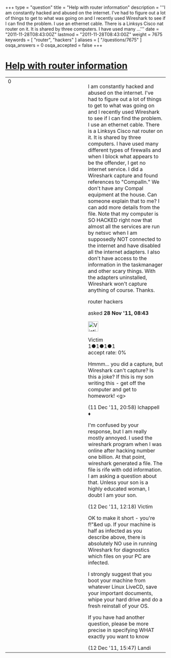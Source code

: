 +++
type = "question"
title = "Help with router information"
description = '''I am constantly hacked and abused on the internet. I&#x27;ve had to figure out a lot of things to get to what was going on and I recently used Wireshark to see if I can find the problem. I use an ethernet cable. There is a Linksys Cisco nat router on it. It is shared by three computers. I have used many ...'''
date = "2011-11-28T08:43:00Z"
lastmod = "2011-11-28T08:43:00Z"
weight = 7675
keywords = [ "router", "hackers" ]
aliases = [ "/questions/7675" ]
osqa_answers = 0
osqa_accepted = false
+++

<div class="headNormal">

# [Help with router information](/questions/7675/help-with-router-information)

</div>

<div id="main-body">

<div id="askform">

<table id="question-table" style="width:100%;"><colgroup><col style="width: 50%" /><col style="width: 50%" /></colgroup><tbody><tr class="odd"><td style="width: 30px; vertical-align: top"><div class="vote-buttons"><div id="post-7675-score" class="post-score" title="current number of votes">0</div><div id="favorite-count" class="favorite-count"></div></div></td><td><div id="item-right"><div class="question-body"><p>I am constantly hacked and abused on the internet. I've had to figure out a lot of things to get to what was going on and I recently used Wireshark to see if I can find the problem. I use an ethernet cable. There is a Linksys Cisco nat router on it. It is shared by three computers. I have used many different types of firewalls and when I block what appears to be the offender, I get no internet service. I did a Wireshark capture and found references to "CompalIn." We don't have any Compal equipment at the house. Can someone explain that to me? I can add more details from the file. Note that my computer is SO HACKED right now that almost all the services are run by netsvc when I am supposedly NOT connected to the internet and have disabled all the internet adapters. I also don't have access to the information in the taskmanager and other scary things. With the adapters uninstalled, Wireshark won't capture anything of course. Thanks.</p></div><div id="question-tags" class="tags-container tags">router hackers</div><div id="question-controls" class="post-controls"></div><div class="post-update-info-container"><div class="post-update-info post-update-info-user"><p>asked <strong>28 Nov '11, 08:43</strong></p><img src="https://secure.gravatar.com/avatar/d390ea629e0c22c5ba9c60f35126874d?s=32&amp;d=identicon&amp;r=g" class="gravatar" width="32" height="32" alt="Victim&#39;s gravatar image" /><p>Victim<br />
<span class="score" title="1 reputation points">1</span><span title="1 badges"><span class="badge1">●</span><span class="badgecount">1</span></span><span title="1 badges"><span class="silver">●</span><span class="badgecount">1</span></span><span title="1 badges"><span class="bronze">●</span><span class="badgecount">1</span></span><br />
<span class="accept_rate" title="Rate of the user&#39;s accepted answers">accept rate:</span> <span title="Victim has no accepted answers">0%</span></p></div></div><div id="comments-container-7675" class="comments-container"><span id="7904"></span><div id="comment-7904" class="comment"><div id="post-7904-score" class="comment-score"></div><div class="comment-text"><p>Hmmm... you did a capture, but Wireshark can't capture? Is this a joke? If this is my son writing this - get off the computer and get to homework! &lt;g&gt;</p></div><div id="comment-7904-info" class="comment-info"><span class="comment-age">(11 Dec '11, 20:58)</span> lchappell ♦</div></div><span id="7919"></span><div id="comment-7919" class="comment"><div id="post-7919-score" class="comment-score"></div><div class="comment-text"><p>I'm confused by your response, but I am really mostly annoyed. I used the wireshark program when I was online after hacking number one billion. At that point, wireshark generated a file. The file is rife with odd information. I am asking a question about that. Unless your son is a highly educated woman, I doubt I am your son.</p></div><div id="comment-7919-info" class="comment-info"><span class="comment-age">(12 Dec '11, 12:18)</span> Victim</div></div><span id="7932"></span><div id="comment-7932" class="comment"><div id="post-7932-score" class="comment-score"></div><div class="comment-text"><p>OK to make it short - you're f!"&amp;ed up. If your machine is half as infected as you describe above, there is absolutely NO use in running Wireshark for diagnostics which files on your PC are infected.</p><p>I strongly suggest that you boot your machine from whatever Linux LiveCD, save your important documents, whipe your hard drive and do a fresh reinstall of your OS.</p><p>If you have had another question, please be more precise in specifying WHAT exactly you want to know</p></div><div id="comment-7932-info" class="comment-info"><span class="comment-age">(12 Dec '11, 15:47)</span> Landi</div></div></div><div id="comment-tools-7675" class="comment-tools"></div><div class="clear"></div><div id="comment-7675-form-container" class="comment-form-container"></div><div class="clear"></div></div></td></tr></tbody></table>

</div>

</div>


